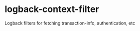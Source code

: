 logback-context-filter
======================

Logback filters for fetching transaction-info, authentication, etc